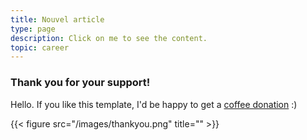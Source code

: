 ```yaml
---
title: Nouvel article
type: page
description: Click on me to see the content.
topic: career
---
```


### Thank you for your support!


Hello. If you like this template, I'd be happy to get a [coffee donation](https://ko-fi.com/heycharlola) :)

{{< figure src="/images/thankyou.png" title="" >}}